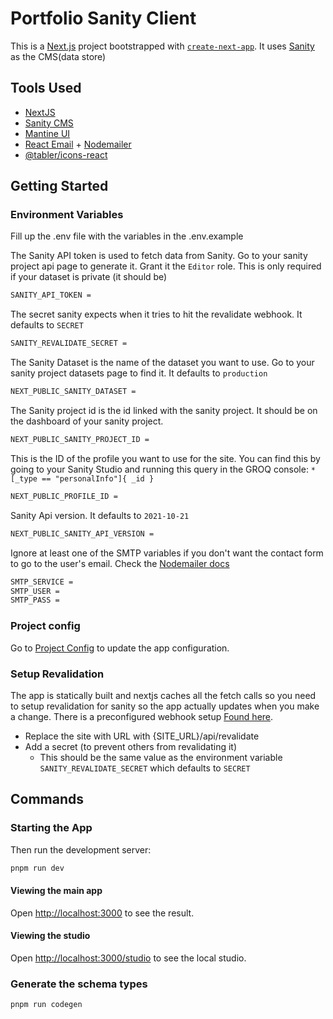 # Portfolio Sanity Client

This is a [Next.js](https://nextjs.org/) project bootstrapped with [`create-next-app`](https://github.com/vercel/next.js/tree/canary/packages/create-next-app). It uses [Sanity](https://www.sanity.io/) as the CMS(data store)

## Tools Used

- [NextJS](https://nextjs.org/)
- [Sanity CMS](https://sanity.io/)
- [Mantine UI](https://mantine.dev/)
- [React Email](https://react.email/) + [Nodemailer](https://nodemailer.com/)
- [@tabler/icons-react](https://tabler.io/docs/icons/react)

## Getting Started

### Environment Variables

Fill up the .env file with the variables in the .env.example

The Sanity API token is used to fetch data from Sanity. Go to your sanity project api page to generate it. Grant it the `Editor` role.
This is only required if your dataset is private (it should be)

```bash
SANITY_API_TOKEN =
```

The secret sanity expects when it tries to hit the revalidate webhook. It defaults to `SECRET`

```bash
SANITY_REVALIDATE_SECRET =
```

The Sanity Dataset is the name of the dataset you want to use. Go to your sanity project datasets page to find it. It defaults to `production`

```bash
NEXT_PUBLIC_SANITY_DATASET =
```

The Sanity project id is the id linked with the sanity project. It should be on the dashboard of your sanity project.

```bash
NEXT_PUBLIC_SANITY_PROJECT_ID =
```

This is the ID of the profile you want to use for the site. You can find this by going to your Sanity Studio and running this query in the GROQ console: `*[_type == "personalInfo"]{ _id }`

```bash
NEXT_PUBLIC_PROFILE_ID =
```

Sanity Api version. It defaults to `2021-10-21`

```bash
NEXT_PUBLIC_SANITY_API_VERSION =
```

Ignore at least one of the SMTP variables if you don't want the contact form to go to the user's email. Check the [Nodemailer docs](https://nodemailer.com/smtp/)

```bash
SMTP_SERVICE =
SMTP_USER =
SMTP_PASS =
```

### Project config

Go to [Project Config](./src/lib/project.config.ts) to update the app configuration.

### Setup Revalidation

The app is statically built and nextjs caches all the fetch calls so you need to setup revalidation for sanity so the app actually updates when you make a change. There is a preconfigured webhook setup [Found here](https://www.sanity.io/manage/webhooks/share?name=Revalidate&description=Revalidate+site&url=https%3A%2F%2Fv3.obifortune.com%2Fapi%2Frevalidate&on=update&on=create&on=delete&filter=&projection=%7B_id%2C+_type%7D&httpMethod=POST&apiVersion=v2021-06-01&includeDrafts=&headers=%7B%7D).

- Replace the site with URL with {SITE_URL}/api/revalidate
- Add a secret (to prevent others from revalidating it)
  - This should be the same value as the environment variable `SANITY_REVALIDATE_SECRET` which defaults to `SECRET`

## Commands

### Starting the App

Then run the development server:

```bash
pnpm run dev
```

#### Viewing the main app

Open [http://localhost:3000](http://localhost:3000) to see the result.

#### Viewing the studio

Open [http://localhost:3000/studio](http://localhost:3000/studio) to see the local studio.

### Generate the schema types

```bash
pnpm run codegen
```
